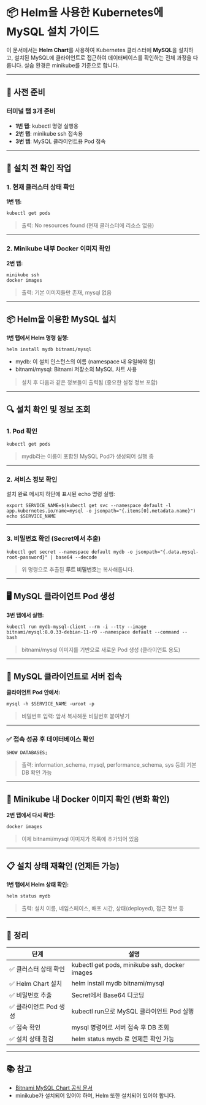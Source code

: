 # **📦 Helm을 사용한 Kubernetes에 MySQL 설치 가이드**

이 문서에서는 **Helm Chart**를 사용하여 Kubernetes 클러스터에 **MySQL**을 설치하고, 설치된 MySQL에 클라이언트로 접근하여 데이터베이스를 확인하는 전체 과정을 다룹니다. 실습 환경은 minikube를 기준으로 합니다.

---

## **🧰 사전 준비**

### **터미널 탭 3개 준비**

- **1번 탭**: kubectl 명령 실행용
- **2번 탭**: minikube ssh 접속용
- **3번 탭**: MySQL 클라이언트용 Pod 접속

---

## **🚀 설치 전 확인 작업**

### **1. 현재 클러스터 상태 확인**

**1번 탭:**

```
kubectl get pods
```

> 출력: No resources found (현재 클러스터에 리소스 없음)

---

### **2. Minikube 내부 Docker 이미지 확인**

**2번 탭:**

```
minikube ssh
docker images
```

> 출력: 기본 이미지들만 존재, mysql 없음

---

## **📦 Helm을 이용한 MySQL 설치**

**1번 탭에서 Helm 명령 실행:**

```
helm install mydb bitnami/mysql
```

- mydb: 이 설치 인스턴스의 이름 (namespace 내 유일해야 함)
- bitnami/mysql: Bitnami 저장소의 MySQL 차트 사용
  

> 설치 후 다음과 같은 정보들이 출력됨 (중요한 설정 정보 포함)

---

## **🔍 설치 확인 및 정보 조회**

### **1. Pod 확인**

```
kubectl get pods
```

> mydb라는 이름이 포함된 MySQL Pod가 생성되어 실행 중

---

### **2. 서비스 정보 확인**

설치 완료 메시지 하단에 표시된 echo 명령 실행:

```
export SERVICE_NAME=$(kubectl get svc --namespace default -l app.kubernetes.io/name=mysql -o jsonpath="{.items[0].metadata.name}")
echo $SERVICE_NAME
```

---

### **3. 비밀번호 확인 (Secret에서 추출)**

```
kubectl get secret --namespace default mydb -o jsonpath="{.data.mysql-root-password}" | base64 --decode
```

> 위 명령으로 추출된 **루트 비밀번호**는 복사해둡니다.

---

## **🖥️ MySQL 클라이언트 Pod 생성**

**3번 탭에서 실행:**

```
kubectl run mydb-mysql-client --rm -i --tty --image bitnami/mysql:8.0.33-debian-11-r0 --namespace default --command -- bash
```

> bitnami/mysql 이미지를 기반으로 새로운 Pod 생성 (클라이언트 용도)

---
## **🔌 MySQL 클라이언트로 서버 접속**

**클라이언트 Pod 안에서:**

```
mysql -h $SERVICE_NAME -uroot -p
```

> 비밀번호 입력: 앞서 복사해둔 비밀번호 붙여넣기

---

### **✅ 접속 성공 후 데이터베이스 확인**

```
SHOW DATABASES;
```

> 출력: information_schema, mysql, performance_schema, sys 등의 기본 DB 확인 가능

---

## **🐳 Minikube 내 Docker 이미지 확인 (변화 확인)**

**2번 탭에서 다시 확인:**

```
docker images
```

> 이제 bitnami/mysql 이미지가 목록에 추가되어 있음

---

## **📋 설치 상태 재확인 (언제든 가능)**

**1번 탭에서 Helm 상태 확인:**

```
helm status mydb
```

> 출력: 설치 이름, 네임스페이스, 배포 시간, 상태(deployed), 접근 정보 등

---
## **🧾 정리**

|**단계**|**설명**|
|---|---|
|✅ 클러스터 상태 확인|kubectl get pods, minikube ssh, docker images|
|✅ Helm Chart 설치|helm install mydb bitnami/mysql|
|✅ 비밀번호 추출|Secret에서 Base64 디코딩|
|✅ 클라이언트 Pod 생성|kubectl run으로 MySQL 클라이언트 Pod 실행|
|✅ 접속 확인|mysql 명령어로 서버 접속 후 DB 조회|
|✅ 설치 상태 점검|helm status mydb 로 언제든 확인 가능|

---

## **📚 참고**

- [Bitnami MySQL Chart 공식 문서](https://artifacthub.io/packages/helm/bitnami/mysql)
- minikube가 설치되어 있어야 하며, Helm 또한 설치되어 있어야 합니다.
